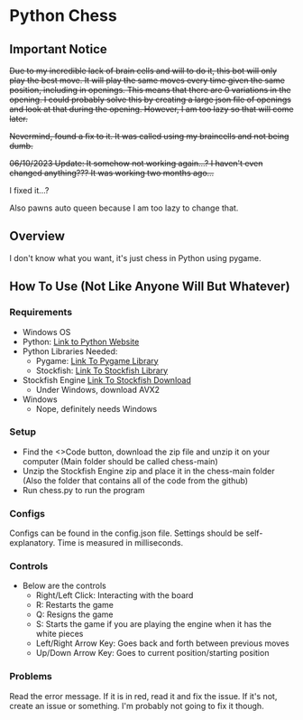 # Python Chess 
## Important Notice
~~Due to my incredible lack of brain cells and will to do it, this bot will only play the best move. It will play the same moves every time given the same position, including in openings. This means that there are 0 variations in the opening. I could probably solve this by creating a large json file of openings and look at that during the opening. However, I am too lazy so that will come later.~~

~~Nevermind, found a fix to it. It was called using my braincells and not being dumb.~~

~~06/10/2023 Update: It somehow not working again...? I haven't even changed anything??? It was working two months ago...~~

I fixed it...?

Also pawns auto queen because I am too lazy to change that.

## Overview

I don't know what you want, it's just chess in Python using pygame. 

## How To Use (Not Like Anyone Will But Whatever)

### Requirements
- Windows OS 
- Python: [Link to Python Website](https://www.python.org/)
- Python Libraries Needed:
  - Pygame: [Link To Pygame Library](https://pypi.org/project/pygame/)
  - Stockfish: [Link To Stockfish Library](https://pypi.org/project/stockfish/)
- Stockfish Engine [Link To Stockfish Download](https://stockfishchess.org/download/)
  - Under Windows, download AVX2
- Windows
  - Nope, definitely needs Windows

### Setup
- Find the <>Code button, download the zip file and unzip it on your computer (Main folder should be called chess-main)
- Unzip the Stockfish Engine zip and place it in the chess-main folder (Also the folder that contains all of the code from the github)
- Run chess.py to run the program 

### Configs 
Configs can be found in the config.json file. Settings should be self-explanatory. Time is measured in milliseconds. 

### Controls
- Below are the controls 
  - Right/Left Click: Interacting with the board 
  - R: Restarts the game
  - Q: Resigns the game
  - S: Starts the game if you are playing the engine when it has the white pieces
  - Left/Right Arrow Key: Goes back and forth between previous moves
  - Up/Down Arrow Key: Goes to current position/starting position

### Problems
Read the error message. If it is in red, read it and fix the issue. If it's not, create an issue or something. I'm probably not going to fix it though. 

